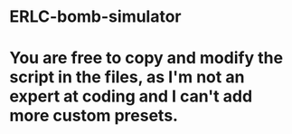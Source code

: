 # ERLC-bomb-simulator
# You are free to copy and modify the script in the files, as I'm not an expert at coding and I can't add more custom presets.
